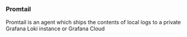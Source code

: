 ### Promtail
Promtail is an agent which ships the contents of local logs to a private Grafana Loki instance or Grafana Cloud